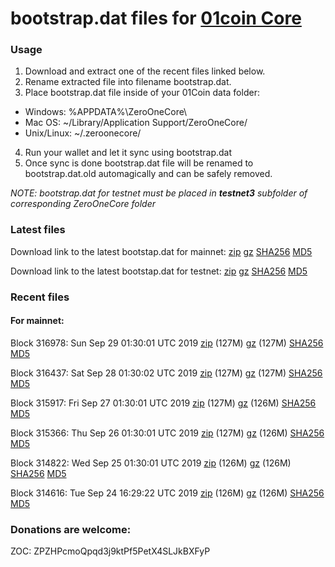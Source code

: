 # bootstrap.dat files for [01coin Core](https://01coin.io)

### Usage

1. Download and extract one of the recent files linked below.
2. Rename extracted file into filename bootstrap.dat.
3. Place bootstrap.dat file inside of your 01Coin data folder:
 - Windows: %APPDATA%\ZeroOneCore\
 - Mac OS: ~/Library/Application Support/ZeroOneCore/
 - Unix/Linux: ~/.zeroonecore/
4. Run your wallet and let it sync using bootstrap.dat
5. Once sync is done bootstrap.dat file will be renamed to bootstrap.dat.old automagically and can be safely removed.

_NOTE: bootstrap.dat for testnet must be placed in **testnet3** subfolder of corresponding ZeroOneCore folder_

### Latest files
Download link to the latest bootstap.dat for mainnet: [zip](https://files.01coin.io/mainnet/bootstrap.dat.zip) [gz](https://files.01coin.io/mainnet/bootstrap.dat.tar.gz) [SHA256](https://files.01coin.io/mainnet/sha256.txt) [MD5](https://files.01coin.io/mainnet/md5.txt)

Download link to the latest bootstap.dat for testnet: [zip](https://files.01coin.io/testnet/bootstrap.dat.zip) [gz](https://files.01coin.io/testnet/bootstrap.dat.tar.gz) [SHA256](https://files.01coin.io/testnet/sha256.txt) [MD5](https://files.01coin.io/testnet/md5.txt)

### Recent files

#### For mainnet:

Block 316978: Sun Sep 29 01:30:01 UTC 2019 [zip](https://files.01coin.io/mainnet/2019-09-29/bootstrap.dat.zip) (127M) [gz](https://files.01coin.io/mainnet/2019-09-29/bootstrap.dat.tar.gz) (127M) [SHA256](https://files.01coin.io/mainnet/2019-09-29/sha256.txt) [MD5](https://files.01coin.io/mainnet/2019-09-29/md5.txt)

Block 316437: Sat Sep 28 01:30:02 UTC 2019 [zip](https://files.01coin.io/mainnet/2019-09-28/bootstrap.dat.zip) (127M) [gz](https://files.01coin.io/mainnet/2019-09-28/bootstrap.dat.tar.gz) (127M) [SHA256](https://files.01coin.io/mainnet/2019-09-28/sha256.txt) [MD5](https://files.01coin.io/mainnet/2019-09-28/md5.txt)

Block 315917: Fri Sep 27 01:30:01 UTC 2019 [zip](https://files.01coin.io/mainnet/2019-09-27/bootstrap.dat.zip) (127M) [gz](https://files.01coin.io/mainnet/2019-09-27/bootstrap.dat.tar.gz) (126M) [SHA256](https://files.01coin.io/mainnet/2019-09-27/sha256.txt) [MD5](https://files.01coin.io/mainnet/2019-09-27/md5.txt)

Block 315366: Thu Sep 26 01:30:01 UTC 2019 [zip](https://files.01coin.io/mainnet/2019-09-26/bootstrap.dat.zip) (127M) [gz](https://files.01coin.io/mainnet/2019-09-26/bootstrap.dat.tar.gz) (126M) [SHA256](https://files.01coin.io/mainnet/2019-09-26/sha256.txt) [MD5](https://files.01coin.io/mainnet/2019-09-26/md5.txt)

Block 314822: Wed Sep 25 01:30:01 UTC 2019 [zip](https://files.01coin.io/mainnet/2019-09-25/bootstrap.dat.zip) (126M) [gz](https://files.01coin.io/mainnet/2019-09-25/bootstrap.dat.tar.gz) (126M) [SHA256](https://files.01coin.io/mainnet/2019-09-25/sha256.txt) [MD5](https://files.01coin.io/mainnet/2019-09-25/md5.txt)

Block 314616: Tue Sep 24 16:29:22 UTC 2019 [zip](https://files.01coin.io/mainnet/2019-09-24/bootstrap.dat.zip) (126M) [gz](https://files.01coin.io/mainnet/2019-09-24/bootstrap.dat.tar.gz) (126M) [SHA256](https://files.01coin.io/mainnet/2019-09-24/sha256.txt) [MD5](https://files.01coin.io/mainnet/2019-09-24/md5.txt)


### Donations are welcome:

ZOC: ZPZHPcmoQpqd3j9ktPf5PetX4SLJkBXFyP
